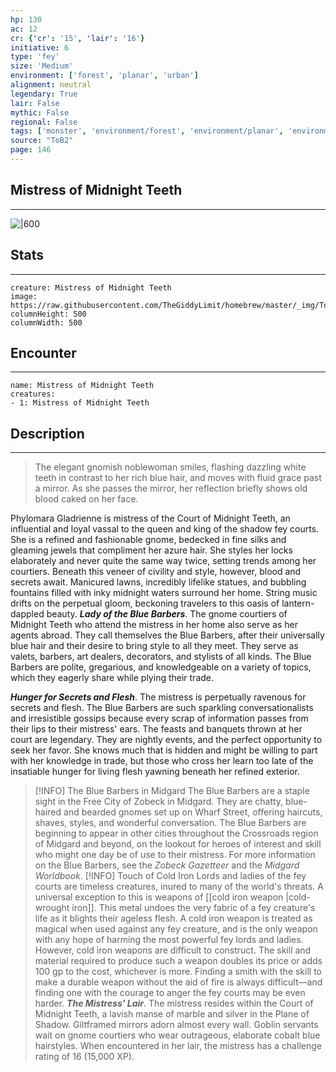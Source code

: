 ```yaml
---
hp: 130
ac: 12
cr: {'cr': '15', 'lair': '16'}
initiative: 6
type: 'fey'    
size: 'Medium'
environment: ['forest', 'planar', 'urban']
alignment: neutral
legendary: True
lair: False
mythic: False
regional: False
tags: ['monster', 'environment/forest', 'environment/planar', 'environment/urban']
source: "ToB2"
page: 146
---
```


## Mistress of Midnight Teeth
---

![|600](https://raw.githubusercontent.com/TheGiddyLimit/homebrew/master/_img/ToB2/creature/Mistress%20of%20Midnight%20Teeth.webp)

## Stats
---

```statblock
creature: Mistress of Midnight Teeth
image: https://raw.githubusercontent.com/TheGiddyLimit/homebrew/master/_img/ToB2/creature/token/Mistress%20of%20Midnight%20Teeth%20%28Token%29.png
columnHeight: 500
columnWidth: 500
```

## Encounter
---

```encounter-table
name: Mistress of Midnight Teeth
creatures:
- 1: Mistress of Midnight Teeth
```

## Description
---
>The elegant gnomish noblewoman smiles, flashing dazzling white teeth in contrast to her rich blue hair, and moves with fluid grace past a mirror. As she passes the mirror, her reflection briefly shows old blood caked on her face.

Phylomara Gladrienne is mistress of the Court of Midnight Teeth, an influential and loyal vassal to the queen and king of the shadow fey courts. She is a refined and fashionable gnome, bedecked in fine silks and gleaming jewels that compliment her azure hair. She styles her locks elaborately and never quite the same way twice, setting trends among her courtiers. Beneath this veneer of civility and style, however, blood and secrets await.
Manicured lawns, incredibly lifelike statues, and bubbling fountains filled with inky midnight waters surround her home. String music drifts on the perpetual gloom, beckoning travelers to this oasis of lantern-dappled beauty.
**_Lady of the Blue Barbers_**. The gnome courtiers of Midnight Teeth who attend the mistress in her home also serve as her agents abroad. They call themselves the Blue Barbers, after their universally blue hair and their desire to bring style to all they meet. They serve as valets, barbers, art dealers, decorators, and stylists of all kinds. The Blue Barbers are polite, gregarious, and knowledgeable on a variety of topics, which they eagerly share while plying their trade.

**_Hunger for Secrets and Flesh_**. The mistress is perpetually ravenous for secrets and flesh. The Blue Barbers are such sparkling conversationalists and irresistible gossips because every scrap of information passes from their lips to their mistress' ears.
The feasts and banquets thrown at her court are legendary. They are nightly events, and the perfect opportunity to seek her favor. She knows much that is hidden and might be willing to part with her knowledge in trade, but those who cross her learn too late of the insatiable hunger for living flesh yawning beneath her refined exterior.


> [!INFO] The Blue Barbers in Midgard
>The Blue Barbers are a staple sight in the Free City of Zobeck in Midgard. They are chatty, blue-haired and bearded gnomes set up on Wharf Street, offering haircuts, shaves, styles, and wonderful conversation.
>The Blue Barbers are beginning to appear in other cities throughout the Crossroads region of Midgard and beyond, on the lookout for heroes of interest and skill who might one day be of use to their mistress.
>For more information on the Blue Barbers, see the _Zobeck Gazetteer_ and the _Midgard Worldbook_.
> [!INFO] Touch of Cold Iron
>Lords and ladies of the fey courts are timeless creatures, inured to many of the world's threats. A universal exception to this is weapons of [[cold iron weapon \|cold-wrought iron]]. This metal undoes the very fabric of a fey creature's life as it blights their ageless flesh. A cold iron weapon is treated as magical when used against any fey creature, and is the only weapon with any hope of harming the most powerful fey lords and ladies. However, cold iron weapons are difficult to construct. The skill and material required to produce such a weapon doubles its price or adds 100 gp to the cost, whichever is more. Finding a smith with the skill to make a durable weapon without the aid of fire is always difficult—and finding one with the courage to anger the fey courts may be even harder.
**_The Mistress' Lair_**. The mistress resides within the Court of Midnight Teeth, a lavish manse of marble and silver in the Plane of Shadow. Giltframed mirrors adorn almost every wall. Goblin servants wait on gnome courtiers who wear outrageous, elaborate cobalt blue hairstyles.
When encountered in her lair, the mistress has a challenge rating of 16 (15,000 XP).




